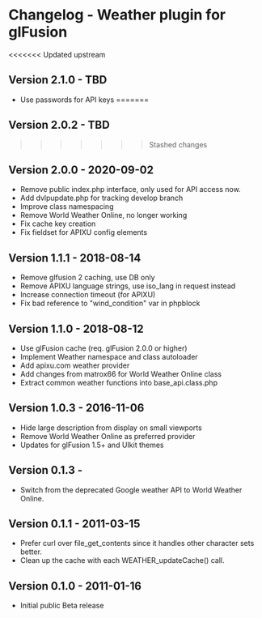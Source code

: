 # Changelog - Weather plugin for glFusion

<<<<<<< Updated upstream
## Version 2.1.0 - TBD
- Use passwords for API keys
=======
## Version 2.0.2 - TBD
>>>>>>> Stashed changes

## Version 2.0.0 - 2020-09-02
- Remove public index.php interface, only used for API access now.
- Add dvlpupdate.php for tracking develop branch
- Improve class namespacing
- Remove World Weather Online, no longer working
- Fix cache key creation
- Fix fieldset for APIXU config elements

## Version 1.1.1 - 2018-08-14
- Remove glfusion 2 caching, use DB only
- Remove APIXU language strings, use iso_lang in request instead
- Increase connection timeout (for APIXU)
- Fix bad reference to "wind_condition" var in phpblock

## Version 1.1.0 - 2018-08-12
- Use glFusion cache (req. glFusion 2.0.0 or higher)
- Implement Weather namespace and class autoloader
- Add apixu.com weather provider
- Add changes from matrox66 for World Weather Online class
- Extract common weather functions into base_api.class.php

## Version 1.0.3 - 2016-11-06
- Hide large description from display on small viewports
- Remove World Weather Online as preferred provider
- Updates for glFusion 1.5+ and UIkit themes

## Version 0.1.3 -
- Switch from the deprecated Google weather API to World Weather Online.

## Version 0.1.1 - 2011-03-15
- Prefer curl over file_get_contents since it handles other character sets better.
- Clean up the cache with each WEATHER_updateCache() call.

## Version 0.1.0 - 2011-01-16
- Initial public Beta release
